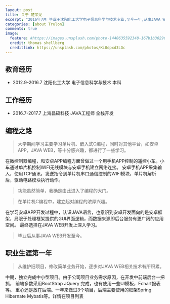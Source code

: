 ```yaml
---
layout: post
title: 关于 楚荣龙
excerpt: "2016年7月 毕业于沈阳化工大学电子信息科学与技术专业,至今一年,从事JAVA WEB开发;"
categories: [about Trulon]
comments: true
image:
  feature: #https://images.unsplash.com/photo-1440635592348-167b1b30296f?crop=entropy&dpr=2&fit=crop&fm=jpg&h=475&ixjsv=2.1.0&ixlib=rb-0.3.5&q=50&w=1250
  credit: thomas shellberg
  creditlink: https://unsplash.com/photos/Ki0dpxd3LGc
---
```




## 教育经历

* 2012.9-2016.7	沈阳化工大学	电子信息科学与技术	本科 

## 工作经历

* 2016.7-2017.7	上海昌硕科技	JAVA工程师	全栈开发

## 编程之路
> 大学期间学习主要学习单片机、嵌入式C编程，同时对其他平台，如安卓APP，JAVA WEB，等十分感兴趣，都进行了一些学习。

在微控制器编程，和安卓APP编程方面曾做过一个用手机APP控制的遥控小车。小车通过单片机控制WIFI无线模块与安卓手机建立网络连接。
安卓手机APP采集输入，使用TCP通讯，发送指令到单片机串口通信控制的WIFI模块，单片机解析后，驱动电路模块执行动作。

> 功能虽然简单，我确是由此进入了编程的大门。

> 在单片机C编程中，建立起对编程的浓厚兴趣。

在学习安卓APP开发过程中，认识JAVA语言，也意识到安卓开发面向的是安卓框架，局限于处理框架提供的GUI界面逻辑，而数据来源即后台服务有更广阔的应用空间。
最终选择在JAVA WEB开发上深入学习。

> 毕业后从事JAVA WEB开发至今。

## 职业生涯第一年

> 从维护旧项目，修改简单业务开始，逐步对JAVA WEB相关技术有所积累。

中期，独立完成中小型项目。由于公司项目业务需求原因，在开发中前端后台一把抓，
前端多数采用BootStrap JQuery 完成，也有使用一些UI模板，Echart报表等。
重心还是放在后端。一年来做过3个项目，后端主要使用的框架Spring Hibernate Mybatis等。详情在<a>项目列表</a>


